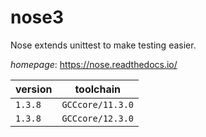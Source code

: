# nose3

Nose extends unittest to make testing easier.

*homepage*: <https://nose.readthedocs.io/>

version | toolchain
--------|----------
``1.3.8`` | ``GCCcore/11.3.0``
``1.3.8`` | ``GCCcore/12.3.0``
